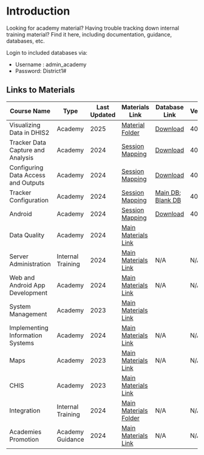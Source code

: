 # Introduction

Looking for academy material? Having trouble tracking down internal training material? Find it here, including documentation, guidance, databases, etc.

Login to included databases via:
- Username : admin_academy
- Password: District1#

## Links to Materials

| Course Name                         | Type                     | Last Updated | Materials Link                                                                                                                                             | Database Link |Version|
|-------------------------------------|--------------------------|--------------|------------------------------------------------------------------------------------------------------------------------------------------------------------|---------------|----------------|
| Visualizing Data in DHIS2           | Academy                  | 2025         | [Material Folder](https://drive.google.com/drive/folders/1wMrRWQCS0x0C62G3TuoRJ8tEo0VRr_kH?usp=drive_link)                                                 |[Download](https://academy.downloads.dhis2.org/Databases/2025/analytics_tools_master_238.sql.gz)               |40                |
| Tracker Data Capture and Analysis   | Academy                  | 2024         | [Session Mapping](https://docs.google.com/spreadsheets/d/15Og9dTTMy7QN4Fg_pInW65-2jWLbMAiH/edit?usp=sharing&ouid=104677221247573000314&rtpof=true&sd=true) |[Download](https://academy.downloads.dhis2.org/Databases/2025/tracker_ca_master.sql.gz)               |40                |
| Configuring Data Access and Outputs | Academy                  | 2024         | [Session Mapping](https://docs.google.com/spreadsheets/d/1HtnUv3xnd4A25MGdn7iPDtuDfE4awX0DxHTF7d7zMog/edit?usp=sharing)                                    |[Download](https://academy.downloads.dhis2.org/Databases/2025/opdao_master.sql.gz)               |40                |
| Tracker Configuration               | Academy                  | 2024         | [Session Mapping](https://docs.google.com/spreadsheets/d/1Fu4bc-awffrhlN3qc4aO0dxOQn_l4K3q/edit?usp=sharing&ouid=104677221247573000314&rtpof=true&sd=true) |[Main DB](https://academy.downloads.dhis2.org/Databases/2025/tracker_ca_master.sql.gz); [Blank DB](https://academy.downloads.dhis2.org/Databases/2025/tracker_academyblank.sql.gz)               |40                |
| Android                             | Academy                  | 2024         | [Session Mapping](https://docs.google.com/spreadsheets/d/1YkRz9VdL1uEha7TsOqPea66vLTHuneogjkM1p53EYzE/edit?usp=drive_link)                                 |[Download](https://academy.downloads.dhis2.org/Databases/2025/android_master.sql.gz)              | 40|
| Data Quality                        | Academy                  | 2024         | [Main Materials Link](https://drive.google.com/drive/folders/1VfqTR8oNfeZU118FFDEruyIuWQpgRxeu?usp=sharing)                                                |               |                |
| Server Administration               | Internal Training        | 2024         | [Main Materials Link](https://drive.google.com/drive/folders/1ZW8sNFTkQPIrqaYKDHCo7WF8CUpCHZfW?usp=sharing)                                                |N/A            |N/A             |
| Web and Android App Development     | Academy                  | 2024         | [Main Materials Link](https://dhis2.github.io/academy-web-app-dev/docs/web-academy/)                                                                       |N/A            |N/A             |
| System Management                   | Academy                  | 2023         | [Main Materials Link](https://drive.google.com/drive/folders/1FhkH3Zln7orHTiW-bhpEC8JeXOj7fJCA?usp=drive_link)                                             |               |                |
| Implementing Information Systems    | Academy                  | 2024         | [Main Materials Link](https://drive.google.com/drive/folders/1VBSYZN5UD48DVGlJMrItwduxOOGnrVj-?usp=sharing)                                                |N/A            |N/A             |
| Maps                                | Academy                  | 2023         | [Main Materials Link](https://drive.google.com/drive/folders/1Si3Y_0veetSjVGpFwQdyV3lCbCUfxhgw?usp=sharing)                                                |N/A            |N/A             |
| CHIS                                | Academy                  | 2023         | [Main Materials Link](https://drive.google.com/drive/folders/1lGM2UJqclPo1TzXNmgK3rBCKGE0T_9Hu?usp=sharing)                                                                                                                                                           |               |                |
| Integration                         | Internal Training        | 2024         | [Main Materials Folder](https://drive.google.com/drive/folders/1wMrRWQCS0x0C62G3TuoRJ8tEo0VRr_kH?usp=drive_link)                                                                                                                                              |N/A            |N/A                |
| Academies Promotion                 | Academy Guidance         | 2024         | [Main Materials Link](https://docs.google.com/document/d/1Ev9M0EV_x7pHZ8Gbid6OU71tmEM1_n0zVU9rUpF-ObA/edit?usp=sharing)                                    |N/A            |N/A                |